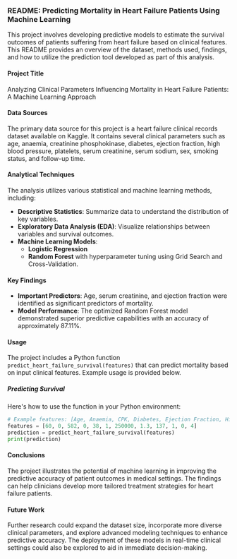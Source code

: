 ### README: Predicting Mortality in Heart Failure Patients Using Machine Learning

This project involves developing predictive models to estimate the survival outcomes of patients suffering from heart failure based on clinical features. This README provides an overview of the dataset, methods used, findings, and how to utilize the prediction tool developed as part of this analysis.

#### Project Title
Analyzing Clinical Parameters Influencing Mortality in Heart Failure Patients: A Machine Learning Approach

#### Data Sources
The primary data source for this project is a heart failure clinical records dataset available on Kaggle. It contains several clinical parameters such as age, anaemia, creatinine phosphokinase, diabetes, ejection fraction, high blood pressure, platelets, serum creatinine, serum sodium, sex, smoking status, and follow-up time.

#### Analytical Techniques
The analysis utilizes various statistical and machine learning methods, including:
- **Descriptive Statistics**: Summarize data to understand the distribution of key variables.
- **Exploratory Data Analysis (EDA)**: Visualize relationships between variables and survival outcomes.
- **Machine Learning Models**:
  - **Logistic Regression**
  - **Random Forest** with hyperparameter tuning using Grid Search and Cross-Validation.

#### Key Findings
- **Important Predictors**: Age, serum creatinine, and ejection fraction were identified as significant predictors of mortality.
- **Model Performance**: The optimized Random Forest model demonstrated superior predictive capabilities with an accuracy of approximately 87.11%.

#### Usage
The project includes a Python function `predict_heart_failure_survival(features)` that can predict mortality based on input clinical features. Example usage is provided below.


##### Predicting Survival
Here's how to use the function in your Python environment:
```python
# Example features: [Age, Anaemia, CPK, Diabetes, Ejection Fraction, High BP, Platelets, Serum Creatinine, Serum Sodium, Sex, Smoking, Time]
features = [60, 0, 582, 0, 38, 1, 250000, 1.3, 137, 1, 0, 4]
prediction = predict_heart_failure_survival(features)
print(prediction)
```

#### Conclusions
The project illustrates the potential of machine learning in improving the predictive accuracy of patient outcomes in medical settings. The findings can help clinicians develop more tailored treatment strategies for heart failure patients.

#### Future Work
Further research could expand the dataset size, incorporate more diverse clinical parameters, and explore advanced modeling techniques to enhance predictive accuracy. The deployment of these models in real-time clinical settings could also be explored to aid in immediate decision-making.
